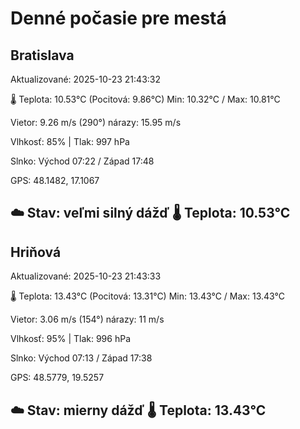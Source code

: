 ﻿# Denné počasie pre mestá

## Bratislava
Aktualizované: 2025-10-23 21:43:32

🌡️ Teplota: 10.53°C 
(Pocitová: 9.86°C)
Min: 10.32°C / Max: 10.81°C

Vietor: 9.26 m/s    (290°) 
nárazy: 15.95 m/s

Vlhkosť: 85% | Tlak: 997 hPa

Slnko: Východ 07:22 / Západ 17:48

GPS: 48.1482, 17.1067

☁️ Stav: veľmi silný dážď        🌡️ Teplota: 10.53°C
---

## Hriňová
Aktualizované: 2025-10-23 21:43:33

🌡️ Teplota: 13.43°C 
(Pocitová: 13.31°C)
Min: 13.43°C / Max: 13.43°C

Vietor: 3.06 m/s (154°)
nárazy: 11 m/s

Vlhkosť: 95% | Tlak: 996 hPa

Slnko: Východ 07:13 / Západ 17:38

GPS: 48.5779, 19.5257

☁️ Stav: mierny dážď        🌡️ Teplota: 13.43°C
---
